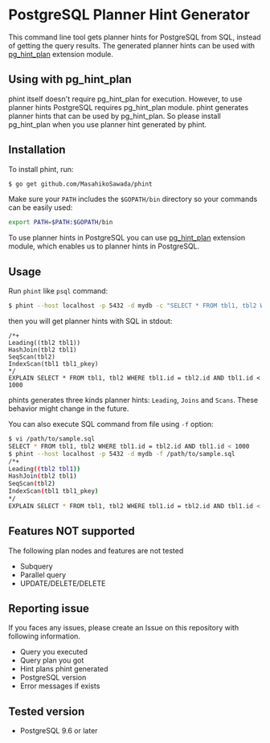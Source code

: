 PostgreSQL Planner Hint Generator
==================================

This command line tool gets planner hints for PostgreSQL from SQL, instead of getting the query results. The generated planner hints can be used with [pg_hint_plan](http://pghintplan.osdn.jp/) extension module.

## Using with pg_hint_plan

phint itself doesn't require pg_hint_plan for execution. However, to use planner hints PostgreSQL requires pg_hint_plan module. phint generates planner hints that can be used by pg_hint_plan. So please install pg_hint_plan when you use planner hint generated by phint.

## Installation

To install phint, run:

```bash
$ go get github.com/MasahikoSawada/phint
```

Make sure your `PATH` includes the `$GOPATH/bin` directory so your commands can be easily used:

```bash
export PATH=$PATH:$GOPATH/bin
```

To use planner hints in PostgreSQL you can use [pg_hint_plan](http://pghintplan.osdn.jp/) extension module, which enables us to planner hints in PostgreSQL.

## Usage

Run `phint` like `psql` command:

```bash
$ phint --host localhost -p 5432 -d mydb -c "SELECT * FROM tbl1, tbl2 WHERE tbl1.id = tbl2.id AND tbl1.id < 1000"
```

then you will get planner hints with SQL in stdout:

```
/*+
Leading((tbl2 tbl1))
HashJoin(tbl2 tbl1)
SeqScan(tbl2)
IndexScan(tbl1 tbl1_pkey)
*/
EXPLAIN SELECT * FROM tbl1, tbl2 WHERE tbl1.id = tbl2.id AND tbl1.id < 1000
```

phints generates three kinds planner hints: `Leading`, `Joins` and `Scans`. These behavior might change in the future.

You can also execute SQL command from file using `-f` option:

```bash
$ vi /path/to/sample.sql
SELECT * FROM tbl1, tbl2 WHERE tbl1.id = tbl2.id AND tbl1.id < 1000
$ phint --host localhost -p 5432 -d mydb -f /path/to/sample.sql
/*+
Leading((tbl2 tbl1))
HashJoin(tbl2 tbl1)
SeqScan(tbl2)
IndexScan(tbl1 tbl1_pkey)
*/
EXPLAIN SELECT * FROM tbl1, tbl2 WHERE tbl1.id = tbl2.id AND tbl1.id < 1000
```

## Features NOT supported
The following plan nodes and features are not tested

* Subquery
* Parallel query
* UPDATE/DELETE/DELETE

## Reporting issue
If you faces any issues, please create an Issue on this repository with following information.

* Query you executed
* Query plan you got
* Hint plans phint generated
* PostgreSQL version
* Error messages if exists

## Tested version
* PostgreSQL 9.6 or later

